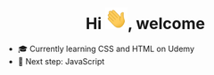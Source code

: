 <h1 align="center">Hi <img src="https://raw.githubusercontent.com/ABSphreak/ABSphreak/master/gifs/Hi.gif" width="40px" />, welcome</h1> 
<!-- <h1 align="center">Hi 👾, I'm Daniele</h1> -->

<ul>
  <li>
  🎓 Currently learning CSS and HTML on Udemy
  </li>
  <li>
   🎯 Next step: JavaScript
  </li>
  </ul>
 
